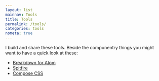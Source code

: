 ```yaml
---
layout: list
mainnav: Tools
title: Tools
permalink: /tools/
categories: tools
nometa: true
---
```

I build and share these tools. Beside the componentry things you might want to have a quick look at these:

- [Breakdown for Atom](/tools/breakdown/)
- [Spitfire](/tools/spitfire/)
- [Compose CSS](/tools/compose/)
